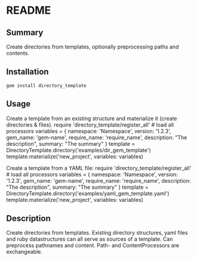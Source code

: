 README
======


Summary
-------
Create directories from templates, optionally preprocessing paths and contents.


Installation
------------
`gem install directory_template`


Usage
-----

Create a template from an existing structure and materialize it (create directories &
files).
    require 'directory_template/register_all' # load all processors
    variables = {
      namespace:    'Namespace',
      version:      '1.2.3',
      gem_name:     'gem-name',
      require_name: 'require_name',
      description:  "The description",
      summary:      "The summary"
    }
    template = DirectoryTemplate.directory('examples/dir_gem_template')
    template.materialize('new_project', variables: variables)

Create a template from a YAML file:
    require 'directory_template/register_all' # load all processors
    variables = {
      namespace:    'Namespace',
      version:      '1.2.3',
      gem_name:     'gem-name',
      require_name: 'require_name',
      description:  "The description",
      summary:      "The summary"
    }
    template = DirectoryTemplate.directory('examples/yaml_gem_template.yaml')
    template.materialize('new_project', variables: variables)


Description
-----------
Create directories from templates.
Existing directory structures, yaml files and ruby datastructures can all serve as
sources of a template.
Can preprocess pathnames and content.
Path- and ContentProcessors are exchangeable.
